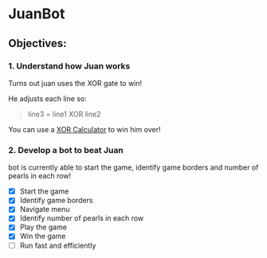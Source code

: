 # JuanBot
## Objectives:
### 1. Understand how Juan works
Turns out juan uses the XOR gate to win!

He adjusts each line so:
> line3 = line1 XOR line2

You can use a [XOR Calculator](http://xor.pw/) to win him over!
### 2. Develop a bot to beat Juan
bot is currently able to start the game, identify game borders and number of pearls in each row!
- [x] Start the game
- [x] Identify game borders
- [x] Navigate menu
- [x] Identify number of pearls in each row
- [x] Play the game
- [x] Win the game
- [ ] Run fast and efficiently

